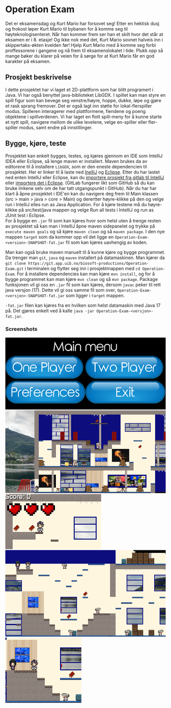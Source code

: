 # Operation Exam

Det er eksamensdag og Kurt Mario har forsovet seg! Etter en hektisk dusj og frokost løper Kurt Mario til bybanen for å komme seg til høyteknologisenteret. Når han kommer frem ser han et skilt hvor det står at eksamen er i 8. etasje! Og ikke nok med det, Kurt Mario sovnet halveis inn i skippertaks-økten kvelden før! Hjelp Kurt Mario med å komme seg forbi proffessorene i gangene og nå frem til eksamenslokalet i tide. Plukk opp så mange bøker du klarer på veien for å sørge for at Kurt Mario får en god karakter på eksamen.


## Prosjekt beskrivelse
I dette prosjektet har vi laget et 2D-plattform som har blitt programert i Java. Vi har også benyttet java-biblioteket LibGDX. I spillet kan man styre en spill figur som kan bevege seg venstre/høyre, hoppe, dukke, løpe og gjøre et rask sprang fremover. Det er også lagt inn støtte for lokal-flerspiller modus. Spilleren interagerer med plattformene, fiendene og poeng objektene i spillverdenen. Vi har laget en flott spill-meny for å kunne starte et nytt spill, navigere mellom de ulike levelene, velge en-spiller eller fler-spiller modus, samt endre på innstillinger.


## Bygge, kjøre, teste

Prosjektet kan enkelt bygges, testes, og kjøres gjennom en IDE som IntelliJ IDEA eller Eclipse, så lenge maven er installert.
Maven brukes da av editorene til å installere `LibGDX`, som er den eneste dependencien til prosjektet. Her er linker til å laste ned [InelliJ](https://www.jetbrains.com/idea/download/#section=linux) og [Eclipse](https://www.eclipse.org/downloads/).
Etter du har lastet ned enten IntelliJ eller Eclipse, kan du [importere prosjekt fra gitlab til IntelliJ](https://www.jetbrains.com/help/idea/set-up-a-git-repository.html#clone-repo) eller [importere det i Eclipse](https://www.theserverside.com/blog/Coffee-Talk-Java-News-Stories-and-Opinions/How-to-import-a-Maven-project-from-GitHub-into-Eclipse). (GitLab fungerer likt som GitHub så du kan bruke linkene selv om de har tatt utgangspunkt i GitHub). 
Når du har har klart å åpne prosjektet i IDE'en kan du navigere deg frem til Main klassen (src > main > java > core > Main) og derertter høyre-klikke på den og velge run i IntelliJ elles run as Java Application. 
For å kjøre testene må du høyre-klikke på src/test/java mappen og velge Run all tests i IntelliJ og run as JUnit test i Eclipse.  
For å bygge en `.jar` fil som kan kjøres hvor som helst uten å trenge resten av prosjektet så kan man i IntelliJ åpne maven sidepanelet og trykke på `execute maven goals` og så kjøre `maven clean` og så `maven package`. 
I den nye mappen `target` som da kommer opp vil det ligge en `Operation-Exam-<version>-SNAPSHOT-fat.jar` fil som kan kjøres uavhengig av koden.

Man kan også bruke maven manuelt til å kunne kjøre og bygge programmet. Da trenger man `git`, `java` og `maven` installert på datamaskinen. 
Man kjører da `git clone https://git.app.uib.no/biosoft-productions/Operation-Exam.git` i terminalen og flytter seg inn i prosjektmappen med `cd Operation-Exam`.
For å installere dependencies kan man kjøre
`mvn install`, og for å bygge programmet kan man kjøre `mvn clean` og så `mvn package`. Package funksjonen vil gi oss en `.jar` fil som kan kjøres, dersom `javac` peker til rett java versjon (17).
Dette vil gi oss samme fil som over, `Operation-Exam-<versjon>-SNAPSHOT-fat.jar` som ligger i `target` mappen.  

`-fat.jar` filen kan kjøres fra en hvilken som helst datamaskin med Java 17 på.
Det gjøres enkelt ved å kalle `java -jar Operation-Exam-<versjon>-fat.jar`.


### Screenshots
![Hovedmeny](./assets/screenshots/screenshot6.png)  
![1. Etasje](./assets/screenshots/screenshot1.png)  
![Spiller med poeng objekter og helse indikator](./assets/screenshots/screenshot2.png)  
![2. Etasje](./assets/screenshots/screenshot3.png)  
![Støtte for flerspiller](./assets/screenshots/screenshot5.png)  

